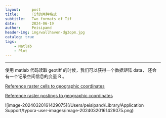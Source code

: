 ```yaml
---
layout:     post
title:      Tif的两种格式
subtitle:   Two formats of Tif
date:       2024-06-19
author:     Peisipand
header-img: img/wallhaven-dg3opm.jpg
catalog: true
tags:
    - Matlab
    - Plot
---
```



---

使用 matlab 代码读取 geotiff 的时候，我们可以获得一个数据矩阵 data， 还会有一个记录空间信息的变量 R 。

[Reference raster cells to geographic coordinates](https://ww2.mathworks.cn/help/map/ref/map.rasterref.geographiccellsreference.html)

[Reference raster postings to geographic coordinates](https://ww2.mathworks.cn/help/map/ref/map.rasterref.geographicpostingsreference.html)

![image-20240320161429075](/Users/peisipand/Library/Application Support/typora-user-images/image-20240320161429075.png)

